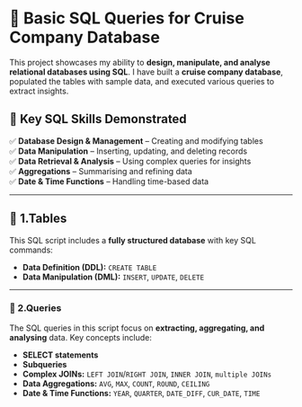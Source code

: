 # 🚢 Basic SQL Queries for Cruise Company Database  

This project showcases my ability to **design, manipulate, and analyse relational databases using SQL**. I have built a **cruise company database**, populated the tables with sample data, and executed various queries to extract insights.  

## 📌 Key SQL Skills Demonstrated  
✅ **Database Design & Management** – Creating and modifying tables  
✅ **Data Manipulation** – Inserting, updating, and deleting records  
✅ **Data Retrieval & Analysis** – Using complex queries for insights  
✅ **Aggregations** – Summarising and refining data  
✅ **Date & Time Functions** – Handling time-based data

---

## 📂 1.Tables  
This SQL script includes a **fully structured database** with key SQL commands:  
- **Data Definition (DDL):** `CREATE TABLE`  
- **Data Manipulation (DML):** `INSERT`, `UPDATE`, `DELETE`

---

### 🔎 2.Queries
The SQL queries in this script focus on **extracting, aggregating, and analysing** data. Key concepts include:  
- **SELECT statements**
- **Subqueries**
- **Complex JOINs:** `LEFT JOIN`/`RIGHT JOIN`, `INNER JOIN`, `multiple JOINs`
- **Data Aggregations:** `AVG`, `MAX`, `COUNT`, `ROUND`, `CEILING`
- **Date & Time Functions:** `YEAR`, `QUARTER`, `DATE_DIFF`, `CUR_DATE`, `TIME`
